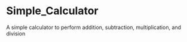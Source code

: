 # Simple_Calculator
A simple calculator to perform addition, subtraction, multiplication, and division
